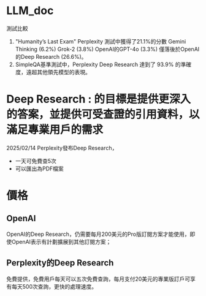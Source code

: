 # LLM_doc
測試比較
1. "Humanity’s Last Exam"
Perplexity 測試中獲得了21.1%的分數
Gemini Thinking (6.2%)
Grok-2 (3.8%)
OpenAI的GPT-4o (3.3%)
僅落後於OpenAI的Deep Research (26.6%)。
2. SimpleQA基準測試中，Perplexity Deep Research 達到了 93.9% 的準確度，遠超其他領先模型的表現。

# Deep Research : 的目標是提供更深入的答案，並提供可受查證的引用資料，以滿足專業用戶的需求
2025/02/14  Perplexity發布Deep Research，
- 一天可免費查5次
- 可以匯出為PDF檔案
 
# 價格
## OpenAI
OpenAI的Deep Research，仍需要每月200美元的Pro版訂閱方案才能使用，即使OpenAI表示有計劃擴展到其他訂閱方案； 
## Perplexity的Deep Research
免費提供，免費用戶每天可以五次免費查詢，每月支付20美元的專業版訂戶可享有每天500次查詢，更快的處理速度。
